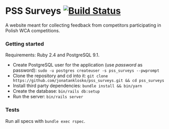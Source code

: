 # PSS Surveys [![Build Status](https://travis-ci.org/jonatanklosko/pss_surveys.svg?branch=master)](https://travis-ci.org/jonatanklosko/pss_surveys)

A website meant for collecting feedback from competitors participating in Polish WCA competitions.

### Getting started

Requirements: Ruby 2.4 and PostgreSQL 9.1.

- Create PostgreSQL user for the application (use *password* as password): `sudo -u postgres createuser -s pss_surveys --pwprompt`
- Clone the repository and cd into it: `git clone https://github.com/jonatanklosko/pss_surveys.git && cd pss_surveys`
- Install third party dependencies: `bundle install && bin/yarn`
- Create the database: `bin/rails db:setup`
- Run the server: `bin/rails server`

### Tests

Run all specs with `bundle exec rspec`.
